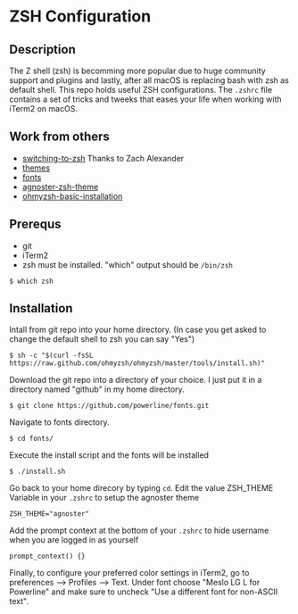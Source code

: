 # ZSH Configuration

##  Description
The Z shell (zsh) is becomming more popular due to huge community support and plugins and lastly, after all macOS is replacing bash with zsh as default shell. This repo holds useful ZSH configurations. The `.zshrc` file contains a set of tricks and tweeks that eases your life when working with iTerm2 on macOS.


## Work from others

* [switching-to-zsh] Thanks to Zach Alexander
* [themes] 
* [fonts] 
* [agnoster-zsh-theme] 
* [ohmyzsh-basic-installation]


[switching-to-zsh]:                         http://zpalexander.com/switching-to-zsh/
[themes]:                                   https://github.com/ohmyzsh/ohmyzsh/wiki/themes
[fonts]:                                    https://github.com/powerline/fonts
[agnoster-zsh-theme]:                       https://github.com/agnoster/agnoster-zsh-theme
[ohmyzsh-basic-installation]:               https://github.com/ohmyzsh/ohmyzsh#basic-installation

## Prerequs

* git
* iTerm2
* zsh must be installed. "which" output should be `/bin/zsh`
```console
$ which zsh
```


## Installation

Intall from git repo into your home directory. (In case you get asked to change the default shell to zsh you can say "Yes")

```console
$ sh -c "$(curl -fsSL https://raw.github.com/ohmyzsh/ohmyzsh/master/tools/install.sh)"
```

Download the git repo into a directory of your choice. I just put it in a directory named "github" in my home directory.

```console
$ git clone https://github.com/powerline/fonts.git
```

Navigate to fonts directory.
```console
$ cd fonts/
```

Execute the install script and the fonts will be installed
```console
$ ./install.sh
```

Go back to your home direcory by typing `cd`. Edit the value ZSH_THEME Variable in your `.zshrc` to setup the agnoster theme

```console
ZSH_THEME="agnoster"
```

Add the prompt context at the bottom of your `.zshrc` to hide username when you are logged in as yourself

```console
prompt_context() {}
```


Finally, to configure your preferred color settings in iTerm2, go to preferences --> Profiles --> Text. Under font choose "Meslo LG L for Powerline" and make sure to uncheck "Use a different font for non-ASCII text". 

